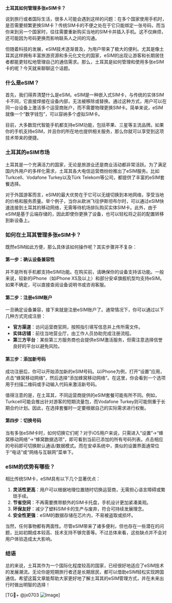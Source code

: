 **土耳其如何管理多张eSIM卡？**

说到旅行或者国际生活，很多人可能会遇到这样的问题：在多个国家使用手机时，是否需要频繁更换SIM卡？传统SIM卡的不便之处在于它只能绑定一张号码，而当你来到另一个国家时，往往需要重新购买当地的SIM卡并插入手机。这不仅麻烦，还可能因为号码更换而影响联系人之间的沟通。

但随着科技的发展，eSIM技术逐渐普及，为用户带来了极大的便利。尤其是像土耳其这样拥有丰富旅游资源和多元化文化的国家，eSIM的出现让游客和长期居住者都能更轻松地管理自己的通信需求。那么，土耳其是如何管理和使用多张eSIM卡的呢？今天就来聊聊这个话题。

### 什么是eSIM？

首先，我们得弄清楚什么是eSIM。eSIM是一种嵌入式SIM卡，与传统的实体SIM卡不同，它直接焊接在设备内部，无法被移除或替换。通过这种方式，用户可以在同一台设备上激活多个运营商账户，而不需要物理更换SIM卡。简单来说，eSIM就像一个“数字钱包”，可以容纳多个虚拟SIM卡。

目前，大多数现代智能手机都支持eSIM功能，包括苹果、三星等主流品牌。如果你的手机支持eSIM，并且你的所在地也提供相关服务，那么你就可以享受到这项技术带来的便捷。

### 土耳其的eSIM市场

土耳其是一个充满活力的国家，无论是旅游业还是商业活动都非常活跃。为了满足国内外用户的多样化需求，土耳其各大电信运营商纷纷推出了eSIM服务。比如Turkcell、Vodafone Turkey以及Türk Telekom等公司，都提供了丰富的eSIM套餐选择。

对于外国游客而言，eSIM的最大优势在于它可以无缝切换到本地网络，享受当地的价格和服务质量。举个例子，当你从欧洲飞往伊斯坦布尔时，可以通过eSIM快速连接到土耳其的移动网络，无需等待机场排队购买实体SIM卡。此外，由于eSIM是基于云端存储的，因此即使你更换了设备，也可以轻松将之前的配置转移到新设备上。

### 如何在土耳其管理多张eSIM卡？

既然eSIM如此方便，那么具体该如何操作呢？其实步骤并不复杂：

#### 第一步：确认设备兼容性
并不是所有手机都支持eSIM功能。在购买前，请确保你的设备支持该功能。一般来说，较新的iPhone（如iPhone XS及以上）和部分安卓旗舰机型均支持eSIM。如果不确定，可以直接查阅设备说明书或咨询客服。

#### 第二步：注册eSIM账户
一旦确定设备兼容，接下来就是注册eSIM账户了。通常情况下，你可以通过以下几种方式完成注册：
- **官方渠道**：访问运营商官网，按照指引填写信息并上传所需文件。
- **实体店铺**：前往当地营业厅，由工作人员协助完成注册流程。
- **第三方平台**：某些第三方服务商也会提供eSIM激活服务，但需注意选择信誉良好的平台以避免风险。

#### 第三步：添加新号码
成功注册后，你可以开始添加新的eSIM号码。以iPhone为例，打开“设置”应用，点击“蜂窝移动网络”，然后选择“添加蜂窝移动网络”。在这里，你会看到一个选项用于扫描二维码或手动输入代码来激活新号码。

值得注意的是，在土耳其，不同运营商提供的eSIM套餐可能有所不同。例如，Turkcell可能会推出针对游客的短期流量包，而Vodafone Turkey则可能侧重于长期合约计划。因此，在选择套餐时一定要根据自己的实际需求进行权衡。

#### 第四步：切换号码
当有多张eSIM卡时，如何切换它们呢？对于iOS用户来说，只需进入“设置”->“蜂窝移动网络”->“蜂窝数据选项”，即可看到当前已添加的所有号码列表。点击相应的号码即可切换默认通话/数据模式。而在安卓系统中，类似的设置界面通常位于“电话”或“网络与互联网”菜单下。

### eSIM的优势有哪些？

相比传统SIM卡，eSIM具有以下几个显著优点：

1. **灵活性更高**：用户可以根据地理位置随时切换运营商，无需担心语言障碍或繁琐手续。
2. **节省空间**：不再需要携带额外的SIM卡托盘，手机设计更加紧凑美观。
3. **环保友好**：减少了塑料SIM卡的生产与废弃，符合可持续发展理念。
4. **安全性更强**：eSIM的数据存储在芯片内，不易被盗取或损坏。

当然，任何事物都有两面性。尽管eSIM带来了诸多便利，但也存在一些潜在的问题，比如初期成本较高、技术支持不够完善等。不过总体来看，这些缺点并不会对用户体验造成太大影响。

### 结语

总的来说，土耳其作为一个国际化程度较高的国家，已经很好地适应了eSIM技术的发展潮流。无论你是短期旅行者还是长期居民，都可以借助eSIM轻松实现跨国通信。希望这篇文章能帮助大家更好地了解土耳其的eSIM管理方式，并在未来出行时做出明智的选择！

[TG💪+ @jx0703 ![Image](https://github.com/user-attachments/assets/dbca1d08-cadb-493c-b0ec-ad6f7a83f270)]